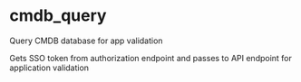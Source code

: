 # cmdb_query
Query CMDB database for app validation

Gets SSO token from authorization endpoint and passes to API endpoint for application validation
